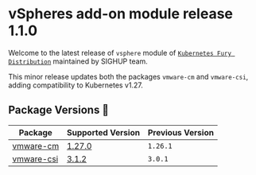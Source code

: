 # vSpheres add-on module release 1.1.0

Welcome to the latest release of `vsphere` module of [`Kubernetes Fury Distribution`](https://github.com/sighupio/fury-distribution) maintained by SIGHUP team.

This minor release updates both the packages `vmware-cm` and `vmware-csi`, adding compatibility to Kubernetes v1.27.

## Package Versions 🚢

| Package                          | Supported Version        | Previous Version |
| -------------------------------- | ------------------------ | ---------------- |
| [vmware-cm](katalog/vmware-cm)   | [1.27.0][cm-changelog]   | `1.26.1`         |
| [vmware-csi](katalog/vmware-csi) | [3.1.2][csi-changelog]   | `3.0.1`          |

[csi-changelog]: https://docs.vmware.com/en/VMware-vSphere-Container-Storage-Plug-in/3.0/rn/vmware-vsphere-container-storage-plugin-30-release-notes/index.html
[cm-changelog]: https://github.com/kubernetes/cloud-provider-vsphere/releases/tag/v1.27.0
